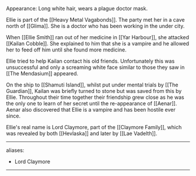Appearance: Long white hair, wears a plague doctor mask.

Ellie is part of the [[Heavy Metal Vagabonds]]. The party met her in a cave north of [[Glima]]. She is a doctor who has been working in the under city.

When [[Ellie Smith]] ran out of her medicine in [[Yar Harbour]], she attacked [[Kailan Cobble]]. She explained to him that she is a vampire and he allowed her to feed off him until she found more medicine. 

Ellie tried to help Kailan contact his old friends. Unfortunately this was unsuccessful and only a screaming white face similar to those they saw in [[The Mendasium]] appeared. 

On the ship to [[Shamuti Island]], whilst put under mental trials by [[The Guardian]], Kailan was briefly turned to stone but was saved from this by Ellie. Throughout their time together their friendship grew close as he was the only one to learn of her secret until the re-appearance of [[Aenar]]. Aenar also discovered that Ellie is a vampire and has been hostile ever since.

Ellie's real name is Lord Claymore, part of the [[Claymore Family]], which was revealed by both [[Hevlaska]] and later by [[Lae Vadelth]].

--- 
aliases: 
- Lord Claymore
---